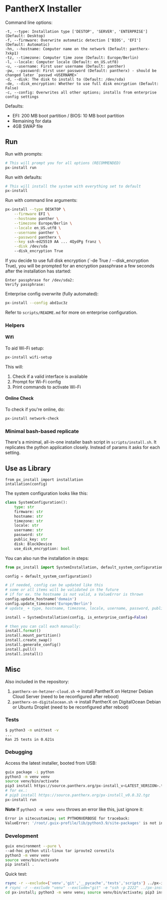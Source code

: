 # PantherX Installer

Command line options:

```
-t, --type: Installation type ['DESTOP', 'SERVER', 'ENTERPRISE'] (Default: Desktop)
-f, --firmware: Overwrite automatic detection ['BIOS', 'EFI'] (Default: Automatic)
-hn, --hostname: Computer name on the network (Default: pantherx-7xkp1)
-tz, --timezone: Computer time zone (Default: Europe/Berlin)
-l, --locale: Computer locale (Default: en_US.utf8)
-u, --username: First user username (Default: panther)
-pw, --password: First user password (Default: pantherx) - should be changed later `passwd <USERNAME>`
-d, --disk: The disk to install to (Default: /dev/sda)
-de, --disk_encryption: Whether to use full disk encryption (Default: False)
-c, --config: Overwrites all other options; installs from enterprise config settings
```

Defaults:

- EFI: 200 MB boot partition / BIOS: 10 MB boot partition
- Remaining for data
- 4GB SWAP file

## Run

Run with prompts:

```bash
# This will prompt you for all options (RECOMMENDED)
px-install run
```

Run with defaults:

```bash
# This will install the system with everything set to default
px-install
```

Run with command line arguments:

```bash
px-install --type DESKTOP \
	--firmware EFI \
	--hostname panther \
	--timezone Europe/Berlin \
	--locale en_US.utf8 \
	--username panther \
	--password pantherx \
	--key ssh-ed25519 AA ... 4QydPg franz \
	--disk /dev/sda
	--disk_encryption True
```

If you decide to use full disk encryption (`-de True / --disk_encryption True), you will be prompted for an encryption passphrase a few seconds after the installation has started:

```
Enter passphrase for /dev/sda2:
Verify passphrase:
```

Enterprise config overwrite (fully automated):

```bash
px-install --config abd1uc3z
```

Refer to `scripts/README.md` for more on enterprise configuration.

### Helpers

#### Wifi

To aid Wi-Fi setup:

```bash
px-install wifi-setup
```

This will:

1. Check if a valid interface is available
2. Prompt for Wi-Fi config
3. Print commands to activate Wi-Fi

#### Online Check

To check if you're online, do:

```bash
px-install network-check
```

### Minimal bash-based replicate

There's a minimal, all-in-one installer bash script in `scripts/install.sh`. It replicates the python application closely. Instead of params it asks for each setting.

## Use as Library

```
from px_install import installation
intallation(config)
```

The system configuration looks like this:

```python
class SystemConfiguration():
    type: str
    firmware: str
    hostname: str
    timezone: str
    locale: str
    username: str
    password: str
    public_key: str
    disk: BlockDevice
	use_disk_encryption: bool
```

You can also run the installation in steps:

```python
from px_install import SystemInstallation, default_system_configuration

config = default_system_configuration()

# if needed, config can be updated like this
# some or all items will be validated in the future
# if for ex. the hostname is not valid, a ValueError is thrown
config.update_hostname('domain')
config.update_timezone('Europe/Berlin')
# update_ + type, hostname, timezone, locale, username, password, public_key,  use_disk_encryption

install = SystemInstallation(config, is_enterprise_config=False)

# then you can call each manually:
install.format()
install.mount_partition()
install.create_swap()
install.generate_config()
install.pull()
install.install()
```

## Misc

Also included in the repository:

1. `pantherx-on-hetzner-cloud.sh` -> install PantherX on Hetzner Debian Cloud Server (need to be reconfigured after reboot)
2. `pantherx-on-digitalocean.sh` -> install PantherX on DigitalOcean Debian or Ubuntu Droplet (need to be reconfigured after reboot)

### Tests

```bash
$ python3 -m unittest -v
...
Ran 25 tests in 0.621s
```

### Debugging

Access the latest installer, booted from USB:

```bash
guix package -i python
python3 -m venv venv
source venv/bin/activate
pip3 install https://source.pantherx.org/px-install_v<LATEST_VERSION>.tgz
# for ex.:
# pip3 install https://source.pantherx.org/px-install_v0.0.32.tgz
px-install run
```

**Note** If `python3 -m venv venv` throws an error like this, just ignore it:

```bash
Error in sitecustomize; set PYTHONVERBOSE for traceback:
ValueError: '/root/.guix-profile/lib/python3.9/site-packages' is not in list
```

### Development

```bash
guix environment --pure \
--ad-hoc python util-linux tar iproute2 coreutils
python3 -m venv venv
source venv/bin/activate
pip install .
```

Quick test:

```bash
rsync -r --exclude={'venv','git','__pycache','tests','scripts'} ../px-install root@<IP>:/root
# rsync -r --exclude "venv" --exclude="git" -e "ssh -p 2222" ../px-install root@127.0.0.1:/root
cd px-install; python3 -m venv venv; source venv/bin/activate; pip3 install .; px-install run
```
